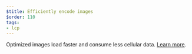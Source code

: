 ```yaml
---
$title: Efficiently encode images
$order: 110
tags:
- lcp
---
```

Optimized images load faster and consume less cellular data.
[Learn more](https://web.dev/uses-optimized-images/).
